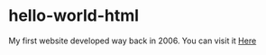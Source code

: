 # hello-world-html
My first website developed way back in 2006. You can visit it <a href="http://hello-world-html.vadrin.com"> Here </a>
